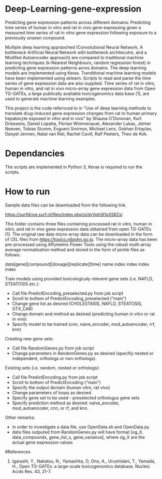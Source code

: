 # Deep-Learning-gene-expression

Predicting gene expression patterns across different domains:
Predicting time series of human in vitro and rat in vivo gene expressing given a measured time series of rat in vitro gene expression following exposure to a previously unseen compound. 

Multiple deep learning appraoched (Convolutional Neural Network, A bottleneck Artificial Neural Network with bottleneck architecutre, and a Modifed Autoencoder approach) are compared to traditional machine learning techniques (k-Nearest Neighbours, random regression forest) in predicting gene expression patterns acros domains. 
The deep learning models are implemented using Keras. Tranditional machine learning models have been implemented using sklearn. Scripts to read and parse the time series of gene expression data are also supplied. Time series of rat in vitro, human in vitro, and rat in vivo micro-array gene expression data from Open TG-GATEs, a large publically avaliable toxicogenomics data base [1], are used to generate machine learning examples.

This project is the code refernced to in "Use of deep learning methods to translate drug-induced gene expression changes from rat to human primary hepatocyte exposed in vitro and in vivo" by 
Shauna O’Donovan, Kurt Driessens, Daniel Lopatta, Florian Wimmenauer, Alexander Lukas, Jelmer Neeven, Tobias Stumm, Evgueni Smirnov, Michael Lenz, Gokhan Ertaylan, Danyel Jennen, Natal van Riel, Rachel Cavill, Ralf Peeters, Theo de Kok.

# Dependancies 

The scripts are implemented in Python 3, Keras is required to run the scripts. 

# How to run

Sample data files can be downloaded from the following link.

https://surfdrive.surf.nl/files/index.php/s/dyVphSI1xXS8Zxi

This folder contains three files containing processed rat in vitro, human in vitro, and rat in vivo gene expression data obtained from open TG-GATEs [1]. The original raw data micro-array data can be downloaded in the form of CEL files from https://toxico.nibiohn.go.jp.
The micro-array data has been pre-processed using Affymetrix Power Tools using the robust multi-array average normalisation method and stored in the form of pickle files as follows:

data[gene][compound][dosage][replicate][time]
     name  index     index   index      index

Train models using provided toxicologicaly relevent gene sets (i.e. NAFLD, STEATOSIS etc.):
-	Call file PredictEncoding_preselected.py from job script
-	Scroll to bottom of PredictEncoding_preselected (“main”)
-	Change gene list as desired (CHOLESTASIS, NAFLD, STEATOSIS, GTX_CAR)
-	Change domain and method as desired (predicting human in vitro or rat in vivo)
- Specify model to be trained (cnn, naive_encoder, mod_autoencoder, rrf, knn)

Creating new gene sets:
-	Call file RandomGenes.py from job script
-	Change parameters in RandomGenes.py as desired (specifiy nested or independent, orthologs or non-orthologs).

Existing sets (i.e. random, nested or orthologs):
-	Call file PredictEncoding.py from job script
-	Scroll to bottom of PredictEncoding (“main”)
-	Specify the output domain (human vitro, rat vivo)
-	Change parameters of loops as desired
-	Specify gene set to be used - preselected orthologus gene sets
-	Specify prediction method as desired: naive_encoder, mod_autoencoder, cnn, or rf, and knn.

Other remarks:
-	In order to investigate a data file, use OpenData.sh and OpenData.py
-	data files outputed from RandomGenes.py will have format
[og_X, data_compounds, gene_list_x, gene_variance],
where og_X are the actual gene expression values


#References
1.	Igarashi, Y., Nakatsu, N., Yamashita, O, Ono, A., Urushidani, T., Yamada, H., Open TG-GATEs: a large-scale toxicogenomics database. Nucleic Acids Res. 43, 21-7.

